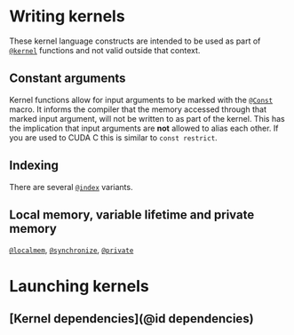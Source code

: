# Writing kernels 

These kernel language constructs are intended to be used as part
of [`@kernel`](@ref) functions and not valid outside that context.

## Constant arguments

Kernel functions allow for input arguments to be marked with the
[`@Const`](@ref) macro. It informs the compiler that the memory
accessed through that marked input argument, will not be written
to as part of the kernel. This has the implication that input arguments
are **not** allowed to alias each other. If you are used to CUDA C this
is similar to `const restrict`.

## Indexing

There are several [`@index`](@ref) variants.

## Local memory, variable lifetime and private memory

[`@localmem`](@ref), [`@synchronize`](@ref), [`@private`](@ref)

# Launching kernels

## [Kernel dependencies](@id dependencies)
